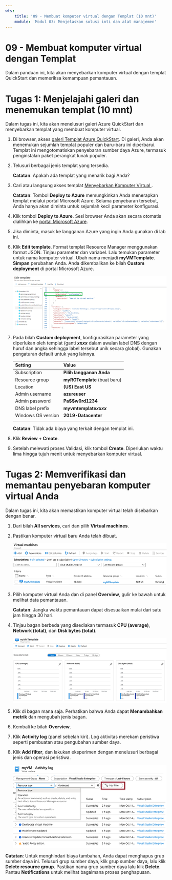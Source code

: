 ```yaml
---
wts:
    title: '09 - Membuat komputer virtual dengan Templat (10 mnt)'
    module: 'Modul 03: Menjelaskan solusi inti dan alat manajemen'
---
```

# 09 - Membuat komputer virtual dengan Templat

Dalam panduan ini, kita akan menyebarkan komputer virtual dengan templat QuickStart dan memeriksa kemampuan pemantauan.

# Tugas 1: Menjelajahi galeri dan menemukan templat (10 mnt)

Dalam tugas ini, kita akan menelusuri galeri Azure QuickStart dan menyebarkan templat yang membuat komputer virtual. 

1. Di browser, akses [galeri Templat Azure QuickStart](https://azure.microsoft.com/resources/templates?azure-portal=true). Di galeri, Anda akan menemukan sejumlah templat populer dan baru-baru ini diperbarui. Templat ini mengotomatiskan penyebaran sumber daya Azure, termasuk penginstalan paket perangkat lunak populer.

2. Telusuri berbagai jenis templat yang tersedia. 

    **Catatan**: Apakah ada templat yang menarik bagi Anda?

3. Cari atau langsung akses templat [Menyebarkan Komputer Virtual ](https://azure.microsoft.com/resources/templates/101-vm-simple-windows?azure-portal=true).

    **Catatan**: Tombol **Deploy to Azure** memungkinkan Anda menerapkan templat melalui portal Microsoft Azure. Selama penyebaran tersebut, Anda hanya akan diminta untuk sejumlah kecil parameter konfigurasi. 

4. Klik tombol **Deploy to Azure**. Sesi browser Anda akan secara otomatis dialihkan ke [portal Microsoft Azure](http://portal.azure.com/).

5. Jika diminta, masuk ke langganan Azure yang ingin Anda gunakan di lab ini.

6. Klik **Edit template**. Format templat Resource Manager menggunakan format JSON. Tinjau parameter dan variabel.  Lalu temukan parameter untuk nama komputer virtual. Ubah nama menjadi **myVMTemplate**. **Simpan** perubahan Anda. Anda dikembalikan ke bilah **Custom deployment** di portal Microsoft Azure.

    ![Cuplikan layar template dengan perubahan nama komputer virtual yang disorot.](../images/0901.png)

7. Pada bilah **Custom deployment**, konfigurasikan parameter yang diperlukan oleh templat (ganti ***xxxx*** dalam awalan label DNS dengan huruf dan angka sehingga label tersebut unik secara global). Gunakan pengaturan default untuk yang lainnya. 

    | Setting| Value|
    |----|----|
    | Subscription | **Pilih langganan Anda**|
    | Resource group | **myRGTemplate** (buat baru) |
    | Location | **(US) East US** |
    | Admin username | **azureuser** |
    | Admin password | **Pa$$w0rd1234** |
    | DNS label prefix | **myvmtemplate*xxxx*** |
    | Windows OS version | **2019-Datacenter** |
    | | |
    
    **Catatan**: Tidak ada biaya yang terkait dengan templat ini.

8. Klik **Review + Create**.

9. Setelah melewati proses Validasi, klik tombol **Create**. Diperlukan waktu lima hingga tujuh menit untuk menyebarkan komputer virtual. 

# Tugas 2: Memverifikasi dan memantau penyebaran komputer virtual Anda

Dalam tugas ini, kita akan memastikan komputer virtual telah disebarkan dengan benar. 

1. Dari bilah **All services**, cari dan pilih **Virtual machines**.

2. Pastikan komputer virtual baru Anda telah dibuat. 

    ![Cuplikan layar halaman komputer virtual. Komputer virtual baru ditampilkan dan sedang berjalan.](../images/0902.png)

3. Pilih komputer virtual Anda dan di panel **Overview**, gulir ke bawah untuk melihat data pemantauan.

    **Catatan**: Jangka waktu pemantauan dapat disesuaikan mulai dari satu jam hingga 30 hari.

4. Tinjau bagan berbeda yang disediakan termasuk **CPU (average)**, **Network (total)**, dan **Disk bytes (total)**. 

    ![Cuplikan layar bagan pemantauan komputer virtual.](../images/0903.png)

5. Klik di bagan mana saja. Perhatikan bahwa Anda dapat **Menambahkan metrik** dan mengubah jenis bagan.

6. Kembali ke bilah **Overview**.

7. Klik **Activity log** (panel sebelah kiri). Log aktivitas merekam peristiwa seperti pembuatan atau pengubahan sumber daya. 

8. Klik **Add filter**, dan lakukan eksperimen dengan menelusuri berbagai jenis dan operasi peristiwa. 

    ![Cuplikan layar halaman Tambahkan filter dengan jenis Peristiwa dipilih.](../images/0904.png)

**Catatan**: Untuk menghindari biaya tambahan, Anda dapat menghapus grup sumber daya ini. Telusuri grup sumber daya, klik grup sumber daya, lalu klik **Delete resource group**. Pastikan nama grup sumber daya lalu klik **Delete**. Pantau **Notifications** untuk melihat bagaimana proses penghapusan.
